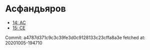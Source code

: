 # Асфандьяров
- [14: AC](14.md)
- [15: CE](15.md)

Commit: a4787d371c9c3c39fe3d0c9128133c23cffa8a3e
 fetched at: 20201005-194710
